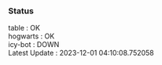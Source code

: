### Status


table : OK  
hogwarts : OK  
icy-bot : DOWN  
Latest Update : 2023-12-01 04:10:08.752058
